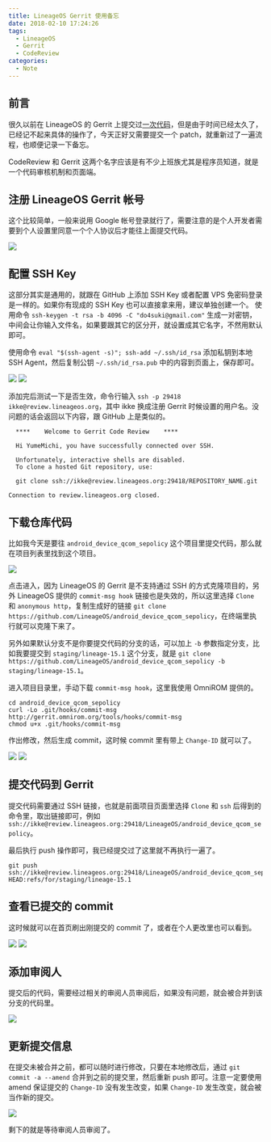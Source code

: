 ```yaml
---
title: LineageOS Gerrit 使用备忘
date: 2018-02-10 17:24:26
tags:
  - LineageOS
  - Gerrit
  - CodeReview
categories:
  - Note
---
```


## 前言
很久以前在 LineageOS 的 Gerrit 上提交过[一次代码](https://review.lineageos.org/#/c/173153/)，但是由于时间已经太久了，已经记不起来具体的操作了，今天正好又需要提交一个 patch，就重新过了一遍流程，也顺便记录一下备忘。

CodeReview 和 Gerrit 这两个名字应该是有不少上班族尤其是程序员知道，就是一个代码审核机制和页面端。


## 注册 LineageOS Gerrit 帐号
这个比较简单，一般来说用 Google 帐号登录就行了，需要注意的是个人开发者需要到个人设置里同意一个个人协议后才能往上面提交代码。

![](/images/gerrit1.jpg)

<!--more-->


## 配置 SSH Key
这部分其实是通用的，就跟在 GitHub 上添加 SSH Key 或者配置 VPS 免密码登录是一样的。如果你有现成的 SSH Key 也可以直接拿来用，建议单独创建一个。
使用命令 `ssh-keygen -t rsa -b 4096 -C "do4suki@gmail.com"` 生成一对密钥，中间会让你输入文件名，如果要跟其它的区分开，就设置成其它名字，不然用默认即可。

使用命令 `eval "$(ssh-agent -s)"; ssh-add ~/.ssh/id_rsa` 添加私钥到本地 SSH Agent，然后复制公钥 `~/.ssh/id_rsa.pub` 中的内容到页面上，保存即可。

![](/images/gerrit2.jpg)
![](/images/gerrit3.jpg)

添加完后测试一下是否生效，命令行输入 `ssh -p 29418 ikke@review.lineageos.org`，其中 ikke 换成注册 Gerrit 时候设置的用户名。没问题的话会返回以下内容，跟 GitHub 上是类似的。
```
  ****    Welcome to Gerrit Code Review    ****

  Hi YumeMichi, you have successfully connected over SSH.

  Unfortunately, interactive shells are disabled.
  To clone a hosted Git repository, use:

  git clone ssh://ikke@review.lineageos.org:29418/REPOSITORY_NAME.git

Connection to review.lineageos.org closed.
```

## 下载仓库代码
比如我今天是要往 `android_device_qcom_sepolicy` 这个项目里提交代码，那么就在项目列表里找到这个项目。

![](/images/gerrit4.jpg)

点击进入，因为 LineageOS 的 Gerrit 是不支持通过 SSH 的方式克隆项目的，另外 LineageOS 提供的 `commit-msg hook` 链接也是失效的，所以这里选择 `Clone` 和 `anonymous http`，复制生成好的链接 `git clone https://github.com/LineageOS/android_device_qcom_sepolicy`，在终端里执行就可以克隆下来了。

另外如果默认分支不是你要提交代码的分支的话，可以加上 `-b` 参数指定分支，比如我要提交到 `staging/lineage-15.1` 这个分支，就是 
`git clone https://github.com/LineageOS/android_device_qcom_sepolicy -b staging/lineage-15.1`。

进入项目目录里，手动下载 `commit-msg hook`，这里我使用 OmniROM 提供的。
```
cd android_device_qcom_sepolicy
curl -Lo .git/hooks/commit-msg http://gerrit.omnirom.org/tools/hooks/commit-msg
chmod u+x .git/hooks/commit-msg
```

作出修改，然后生成 commit，这时候 commit 里有带上 `Change-ID` 就可以了。

![](/images/gerrit5.jpg)
![](/images/gerrit6.jpg)


## 提交代码到 Gerrit
提交代码需要通过 SSH 链接，也就是前面项目页面里选择 `Clone` 和 `ssh` 后得到的命令里，取出链接即可，例如 `ssh://ikke@review.lineageos.org:29418/LineageOS/android_device_qcom_sepolicy`。

最后执行 push 操作即可，我已经提交过了这里就不再执行一遍了。
```
git push ssh://ikke@review.lineageos.org:29418/LineageOS/android_device_qcom_sepolicy HEAD:refs/for/staging/lineage-15.1
```

## 查看已提交的 commit
这时候就可以在首页刷出刚提交的 commit 了，或者在个人更改里也可以看到。

![](/images/gerrit7.jpg)
![](/images/gerrit8.jpg)


## 添加审阅人
提交后的代码，需要经过相关的审阅人员审阅后，如果没有问题，就会被合并到该分支的代码里。

![](/images/gerrit9.jpg)


## 更新提交信息
在提交未被合并之前，都可以随时进行修改，只要在本地修改后，通过 `git commit -a --amend` 合并到之前的提交里，然后重新 push 即可。注意一定要使用 amend 保证提交的 `Change-ID` 没有发生改变，如果 `Change-ID` 发生改变，就会被当作新的提交。

![](/images/gerrit10.jpg)


剩下的就是等待审阅人员审阅了。
